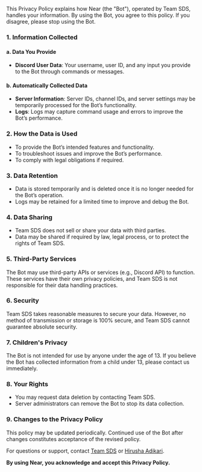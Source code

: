 This Privacy Policy explains how Near (the "Bot"), operated by Team SDS, handles your information. By using the Bot, you agree to this policy. If you disagree, please stop using the Bot.  

### 1. **Information Collected**  

#### a. **Data You Provide**  
- **Discord User Data**: Your username, user ID, and any input you provide to the Bot through commands or messages.  

#### b. **Automatically Collected Data**  
- **Server Information**: Server IDs, channel IDs, and server settings may be temporarily processed for the Bot’s functionality.  
- **Logs**: Logs may capture command usage and errors to improve the Bot’s performance.  

### 2. **How the Data is Used**  
- To provide the Bot’s intended features and functionality.  
- To troubleshoot issues and improve the Bot’s performance.  
- To comply with legal obligations if required.  

### 3. **Data Retention**  
- Data is stored temporarily and is deleted once it is no longer needed for the Bot’s operation.  
- Logs may be retained for a limited time to improve and debug the Bot.  

### 4. **Data Sharing**  
- Team SDS does not sell or share your data with third parties.  
- Data may be shared if required by law, legal process, or to protect the rights of Team SDS.  

### 5. **Third-Party Services**  
The Bot may use third-party APIs or services (e.g., Discord API) to function. These services have their own privacy policies, and Team SDS is not responsible for their data handling practices.  

### 6. **Security**  
Team SDS takes reasonable measures to secure your data. However, no method of transmission or storage is 100% secure, and Team SDS cannot guarantee absolute security.  

### 7. **Children's Privacy**  
The Bot is not intended for use by anyone under the age of 13. If you believe the Bot has collected information from a child under 13, please contact us immediately.  

### 8. **Your Rights**  
- You may request data deletion by contacting Team SDS.  
- Server administrators can remove the Bot to stop its data collection.  

### 9. **Changes to the Privacy Policy**  
This policy may be updated periodically. Continued use of the Bot after changes constitutes acceptance of the revised policy.  

For questions or support, contact [Team SDS](https://teamsds.net) or [Hirusha Adikari](mailto:hirushaadi@gmail.com).  

**By using Near, you acknowledge and accept this Privacy Policy.**  
